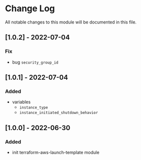 # Change Log

All notable changes to this module will be documented in this file.

## [1.0.2] - 2022-07-04

### Fix

- bug `security_group_id`

## [1.0.1] - 2022-07-04

### Added

- variables
  - `instance_type`
  - `instance_initiated_shutdown_behavior`


## [1.0.0] - 2022-06-30

### Added

- init terraform-aws-launch-template module
